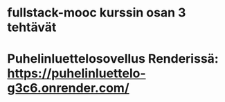 # fullstack-mooc kurssin osan 3 tehtävät

# Puhelinluettelosovellus Renderissä: https://puhelinluettelo-g3c6.onrender.com/
